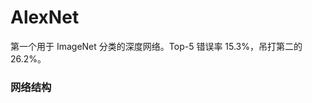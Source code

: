 # AlexNet

第一个用于 ImageNet 分类的深度网络。Top-5 错误率 15.3%，吊打第二的 26.2%。

### 网络结构

<center><div id="diagram"></div></center>
<div id="flow-chart-code" style="display: none;">
st=>start: Image (3 * 224 * 224)
conv1=>inputoutput: Conv [k: 11, s: 4, c: 96] + ReLU
norm1=>inputoutput: LRN
pool1=>inputoutput: Max Pooling [k: 3, s: 2]
pool1_output=>operation: (96 * 27 * 27)
conv2=>inputoutput: Conv [k: 5, s: 1, p: 2, c: 256] + ReLU
norm2=>inputoutput: LRN
pool2=>inputoutput: Max Pooling [k: 3, s: 2]
pool2_output=>operation: (256 * 13 *13)
conv3=>inputoutput: Conv [k: 3, s: 1, p: 1, c: 384] + ReLU
conv4=>inputoutput: Conv [k: 3, s: 1, p: 1, c: 384] + ReLU
conv5=>inputoutput: Conv [k: 3, s: 1, p: 1, c: 256] + ReLU
pool5=>inputoutput: Max Pooling [k: 3, s: 2]
pool5_output=>operation: (256, 6, 6)
fc6=>inputoutput: fc [o: 4096]
fc7=>inputoutput: fc [o: 4096]
fc8=>inputoutput: fc [o: 1000]
e=>end: prediction output

st->conv1->norm1
norm1->pool1->pool1_output
pool1_output->conv2->norm2
norm2->pool2->pool2_output
pool2_output->conv3->conv4->conv5->pool5->pool5_output
pool5_output->fc6->fc7->fc8->e
</div>
<script>
    var cd = document.getElementById("flow-chart-code");
    var code = cd.value;
    var diagram = flowchart.parse(code);
    diagram.drawSVG('diagram');
</script>